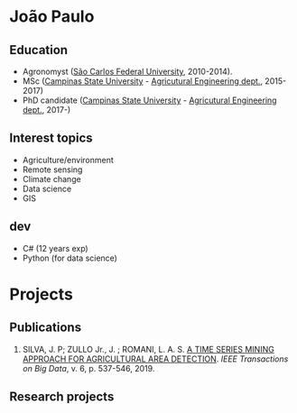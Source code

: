 # João Paulo

## Education
- Agronomyst ([São Carlos Federal University](https://www.cca.ufscar.br/pt-br), 2010-2014).
- MSc ([Campinas State University](https://www.unicamp.br/unicamp/english) - [Agricutural Engineering dept.](https://www.feagri.unicamp.br/portal/en/), 2015-2017)
- PhD candidate ([Campinas State University](https://www.unicamp.br/unicamp/english) - [Agricutural Engineering dept.](https://www.feagri.unicamp.br/portal/en/), 2017-)

## Interest topics
- Agriculture/environment
- Remote sensing
- Climate change
- Data science
- GIS

## dev
- C# (12 years exp)
- Python (for data science)

# Projects

## Publications
1. SILVA, J. P; ZULLO Jr., J.  ; ROMANI, L. A. S. [A TIME SERIES MINING APPROACH FOR AGRICULTURAL AREA DETECTION](http://dx.doi.org/10.1109/TBDATA.2019.2913402). *IEEE Transactions on Big Data*, v. 6, p. 537-546, 2019.

## Research projects
